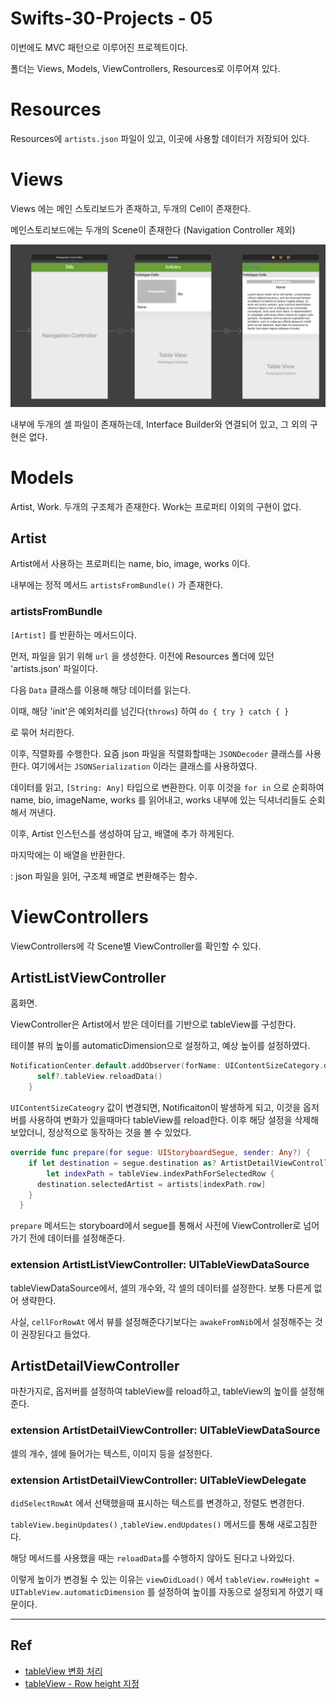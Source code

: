 # Swifts-30-Projects - 05

이번에도 MVC 패턴으로 이루어진 프로젝트이다. 

폴더는 Views, Models, ViewControllers, Resources로 이루어져 있다.

# Resources

Resources에 `artists.json` 파일이 있고, 이곳에 사용할 데이터가 저장되어 있다. 

# Views

Views 에는 메인 스토리보드가 존재하고, 두개의 Cell이 존재한다.

메인스토리보드에는 두개의 Scene이 존재한다 (Navigation Controller 제외)

![image_asset/Untitled.png](image_asset/Untitled.png)

내부에 두개의 셀 파일이 존재하는데, Interface Builder와 연결되어 있고, 그 외의 구현은 없다.

# Models

Artist, Work. 두개의 구조체가 존재한다. Work는 프로퍼티 이외의 구현이 없다.

## Artist

Artist에서 사용하는 프로퍼티는 name, bio, image, works 이다.

내부에는 정적 메서드 `artistsFromBundle()` 가 존재한다.

### artistsFromBundle

`[Artist]` 를 반환하는 메서드이다. 

먼저, 파일을 읽기 위해 `url` 을 생성한다. 이전에 Resources 폴더에 있던 'artists.json' 파일이다. 

다음 `Data` 클래스를 이용해 해당 데이터를 읽는다. 

이때, 해당 'init'은 예외처리를 넘긴다(`throws`)  하여 `do { try } catch { }`

로 묶어 처리한다. 

이후, 직렬화를 수행한다. 요즘 json 파일을 직렬화할때는 `JSONDecoder` 클래스를 사용한다.  여기에서는 `JSONSerialization` 이라는 클래스를 사용하였다.

데이터를 읽고, `[String: Any]` 타입으로 변환한다.  이후 이것을 `for in` 으로 순회하여 name, bio, imageName, works 를 읽어내고, works 내부에 있는 딕셔너리들도 순회해서 꺼낸다. 

이후, Artist 인스턴스를 생성하여 담고, 배열에 추가 하게된다.

마지막에는 이 배열을 반환한다.

: json 파일을 읽어, 구조체 배열로 변환해주는 함수.

# ViewControllers

ViewControllers에 각 Scene별 ViewController를 확인할 수 있다.

## ArtistListViewController

홈화면.

ViewController은 Artist에서 받은 데이터를 기반으로 tableView를 구성한다. 

테이블 뷰의 높이를 automaticDimension으로 설정하고, 예상 높이를 설정하였다.

```swift
NotificationCenter.default.addObserver(forName: UIContentSizeCategory.didChangeNotification, object: .none, queue: OperationQueue.main) { [weak self] _ in
      self?.tableView.reloadData()
    }
```

`UIContentSizeCateogry` 값이 변경되면, Notificaiton이 발생하게 되고, 이것을 옵저버를 사용하여 변화가 있을때마다 tableView를 reload한다. 이후 해당 설정을 삭제해 보았더니, 정상적으로 동작하는 것을 볼 수 있었다.

```swift
override func prepare(for segue: UIStoryboardSegue, sender: Any?) {
    if let destination = segue.destination as? ArtistDetailViewController,
        let indexPath = tableView.indexPathForSelectedRow {
      destination.selectedArtist = artists[indexPath.row]
    }
  }
```

`prepare` 메서드는 storyboard에서 segue를 통해서 사전에 ViewController로 넘어가기 전에 데이터를 설정해준다. 

### extension ArtistListViewController: UITableViewDataSource

tableViewDataSource에서, 셀의 개수와, 각 셀의 데이터를 설정한다. 보통 다른게 없어 생략한다.

사실, `cellForRowAt` 에서 뷰를 설정해준다기보다는 `awakeFromNib`에서 설정해주는 것이 권장된다고 들었다.

## ArtistDetailViewController

마찬가지로, 옵저버를 설정하여 tableView를 reload하고, tableView의 높이를 설정해준다.

### extension ArtistDetailViewController: UITableViewDataSource

셀의 개수, 셀에 들어가는 텍스트, 이미지 등을 설정한다.

### extension ArtistDetailViewController: UITableViewDelegate

`didSelectRowAt` 에서 선택했을때 표시하는 텍스트를 변경하고, 정렬도 변경한다.

`tableView.beginUpdates()` ,`tableView.endUpdates()` 메서드를 통해 새로고침한다. 

해당 메서드를 사용했을 때는 `reloadData`를 수행하지 않아도 된다고 나와있다.

이렇게 높이가 변경될 수 있는 이유는 `viewDidLoad()` 에서 `tableView.rowHeight = UITableView.automaticDimension` 를 설정하여 높이를 자동으로 설정되게 하였기 때문이다.

---

## Ref

- [tableView 변화 처리](https://jcsoohwancho.github.io/2019-10-12-TableView의-변화를-처리하는-방법(1)-Batch-Update/)
- [tableView - Row height 지정](http://blog.naver.com/PostView.nhn?blogId=jdub7138&logNo=220963701224&categoryNo=0&parentCategoryNo=115&viewDate=&currentPage=1&postListTopCurrentPage=1&from=search)